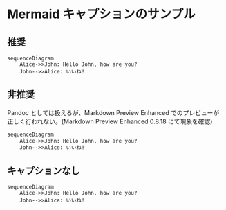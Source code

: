 # Mermaid キャプションのサンプル

## 推奨

```{.mermaid caption="Mermaid のキャプション"}
sequenceDiagram
    Alice->>John: Hello John, how are you?
    John-->>Alice: いいね!
```

## 非推奨

Pandoc としては扱えるが、Markdown Preview Enhanced でのプレビューが正しく行われない。(Markdown Preview Enhanced 0.8.18 にて現象を確認)

```mermaid:テストだよ.mmd
sequenceDiagram
    Alice->>John: Hello John, how are you?
    John-->>Alice: いいね!
```

## キャプションなし

```mermaid
sequenceDiagram
    Alice->>John: Hello John, how are you?
    John-->>Alice: いいね!
```
